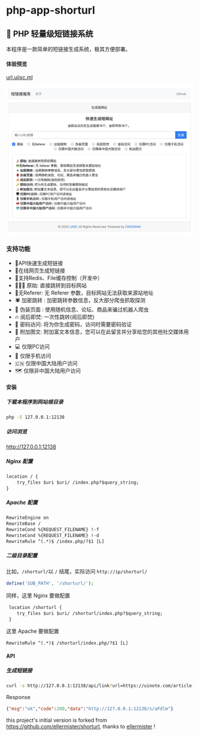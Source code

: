 # php-app-shorturl

## 🔗 PHP 轻量级短链接系统

本程序是一款简单的短链接生成系统，极其方便部署。

#### 体验预览

[url.uiisc.ml](http://url.uiisc.ml)

![preview](WX20221126-114544.jpg)

### 支持功能

- 🌵API快速生成短链接
- 🌱在线网页生成短链接
- 🍄支持Redis、File缓存控制（开发中）
- 🏄🏼‍♀️ 原始: 直接跳转到目标网站
- 🐸无Referer: 无 Referer 参数，目标网站无法获取来源站地址
- 🕷 加密跳转 : 加密跳转参数信息，反大部分爬虫抓取探测
- 👺 伪装页面 : 使用随机信息、论坛、商品来骗过机器人爬虫
- 🔥 阅后即焚: 一次性跳转(阅后即焚)
- 🔑 密码访问: 将为你生成密码，访问时需要密码验证
- 📝 附加图文: 附加富文本信息，您可以在此留言并分享给您的其他社交媒体用户
- 💻 仅限PC访问
- 📱 仅限手机访问
- 🇨🇳 仅限中国大陆用户访问
- 🗺️ 仅限非中国大陆用户访问


#### 安装

##### 下载本程序到网站根目录

```bash
php -S 127.0.0.1:12138
```

##### 访问浏览

http://127.0.0.1:12138

##### Nginx 配置

```nginx
location / {
    try_files $uri $uri/ /index.php?$query_string;
}
```

##### Apache 配置

```apl
RewriteEngine on
RewriteBase /
RewriteCond %{REQUEST_FILENAME} !-f
RewriteCond %{REQUEST_FILENAME} !-d
RewriteRule ^(.*)$ /index.php/?$1 [L]
```


##### 二级目录配置

比如，`/shorturl/`以 `/` 结尾，实际访问 `http://ip/shorturl/`

```php
define('SUB_PATH', '/shorturl/');
```

同样，这里 Nginx 要做配置

```nginx
 location /shorturl {
    try_files $uri $uri/ /shorturl/index.php?$query_string;
 }
```

这里 Apache 要做配置

```apl
RewriteRule ^(.*)$ /shorturl/index.php/?$1 [L]
```

#### API

##### 生成短链接

```bash
curl -s http://127.0.0.1:12138/api/link?url=https://uinote.com/article-430.html
```

Response

```json
{"msg":"ok","code":200,"data":"http://127.0.0.1:12138/s/aFdlm"}
```

this project's initial version is forked from https://github.com/ellermister/shorturl, thanks to [ellermister](https://github.com/ellermister) !


